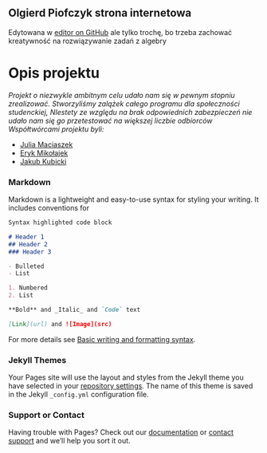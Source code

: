## Olgierd Piofczyk strona internetowa

Edytowana w [editor on GitHub](https://github.com/Oloqq/Oloqq.github.io/edit/main/index.md) ale tylko trochę, bo trzeba zachować kreatywność na rozwiązywanie zadań z algebry

# Opis projektu

<i>Projekt o niezwykle ambitnym celu udało nam się w pewnym stopniu zrealizować. Stworzyliśmy zalążek całego programu dla społeczności studenckiej, NIestety ze względu na brak odpowiednich zabezpieczeń nie udało nam się go przetestować na większej liczbie odbiorców
Współtwórcami projektu byli:</i>

- [Julia Maciaszek](https://github.com/julemac)
- [Eryk Mikołajek](https://github.com/ErykMikolajek)
- [Jakub Kubicki](https://github.com/kubijaku)

### Markdown

Markdown is a lightweight and easy-to-use syntax for styling your writing. It includes conventions for

```markdown
Syntax highlighted code block

# Header 1
## Header 2
### Header 3

- Bulleted
- List

1. Numbered
2. List

**Bold** and _Italic_ and `Code` text

[Link](url) and ![Image](src)
```

For more details see [Basic writing and formatting syntax](https://docs.github.com/en/github/writing-on-github/getting-started-with-writing-and-formatting-on-github/basic-writing-and-formatting-syntax).

### Jekyll Themes

Your Pages site will use the layout and styles from the Jekyll theme you have selected in your [repository settings](https://github.com/Oloqq/Oloqq.github.io/settings/pages). The name of this theme is saved in the Jekyll `_config.yml` configuration file.

### Support or Contact

Having trouble with Pages? Check out our [documentation](https://docs.github.com/categories/github-pages-basics/) or [contact support](https://support.github.com/contact) and we’ll help you sort it out.
